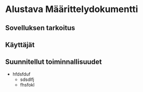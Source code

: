 # Alustava Määrittelydokumentti
## Sovelluksen tarkoitus

## Käyttäjät

## Suunnitellut toiminnallisuudet

* hfdsfduf
   * sdsdlfj
   * fhsfokl


